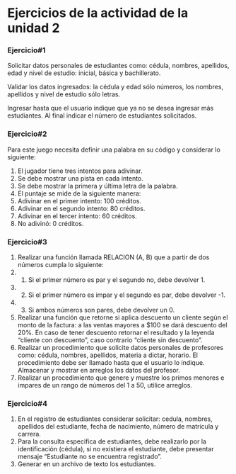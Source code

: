 # Ejercicios de la actividad de la unidad 2

### Ejercicio#1

Solicitar datos personales de estudiantes como: cédula, nombres, apellidos, edad y nivel de estudio: inicial, básica y bachillerato.

Validar los datos ingresados: la cédula y edad sólo números, los nombres, apellidos y nivel de estudio sólo letras.

Ingresar hasta que el usuario indique que ya no se desea ingresar más estudiantes. Al final indicar el número de estudiantes solicitados.

### Ejercicio#2

Para este juego necesita definir una palabra en su código y considerar lo siguiente:

1. El jugador tiene tres intentos para adivinar.
2. Se debe mostrar una pista en cada intento.
3. Se debe mostrar la primera y última letra de la palabra.
4. El puntaje se mide de la siguiente manera:
5. Adivinar en el primer intento: 100 créditos.
6. Adivinar en el segundo intento: 80 créditos.
7. Adivinar en el tercer intento: 60 créditos.
8. No adivinó: 0 créditos.

### Ejercicio#3

1. Realizar una función llamada RELACION (A, B) que a partir de dos números cumpla lo siguiente:
1. 1. Si el primer número es par y el segundo no, debe devolver 1.
1. 2. Si el primer número es impar y el segundo es par, debe devolver -1.
1. 3. Si ambos números son pares, debe devolver un 0.
2. Realizar una función que retorne si aplica descuento un cliente según el monto de la factura: a las ventas mayores a $100 se dará descuento del 20%. En caso de tener descuento retornar el resultado y la leyenda “cliente con descuento”, caso contrario “cliente sin descuento”.
3. Realizar un procedimiento que solicite datos personales de profesores como: cédula, nombres, apellidos, materia a dictar, horario. El procedimiento debe ser llamado hasta que el usuario lo indique. Almacenar y mostrar en arreglos los datos del profesor.
4. Realizar un procedimiento que genere y muestre los primos menores e impares de un rango de números del 1 a 50, utilice arreglos.

### Ejercicio#4

1. En el registro de estudiantes considerar solicitar: cedula, nombres, apellidos del estudiante, fecha de nacimiento, número de matrícula y carrera.
2. Para la consulta especifica de estudiantes, debe realizarlo por la identificación (cédula), si no existiera el estudiante, debe presentar mensaje “Estudiante no se encuentra registrado”.
3. Generar en un archivo de texto los estudiantes.